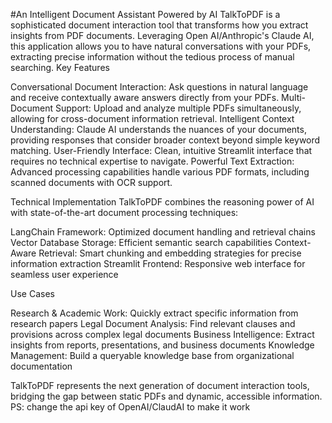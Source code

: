 #An Intelligent Document Assistant Powered by AI
TalkToPDF is a sophisticated document interaction tool that transforms how you extract insights from PDF documents. Leveraging Open AI/Anthropic's Claude AI, this application allows you to have natural conversations with your PDFs, extracting precise information without the tedious process of manual searching.
Key Features

Conversational Document Interaction: Ask questions in natural language and receive contextually aware answers directly from your PDFs.
Multi-Document Support: Upload and analyze multiple PDFs simultaneously, allowing for cross-document information retrieval.
Intelligent Context Understanding: Claude AI understands the nuances of your documents, providing responses that consider broader context beyond simple keyword matching.
User-Friendly Interface: Clean, intuitive Streamlit interface that requires no technical expertise to navigate.
Powerful Text Extraction: Advanced processing capabilities handle various PDF formats, including scanned documents with OCR support.

Technical Implementation
TalkToPDF combines the reasoning power of AI with state-of-the-art document processing techniques:

LangChain Framework: Optimized document handling and retrieval chains
Vector Database Storage: Efficient semantic search capabilities
Context-Aware Retrieval: Smart chunking and embedding strategies for precise information extraction
Streamlit Frontend: Responsive web interface for seamless user experience

Use Cases

Research & Academic Work: Quickly extract specific information from research papers
Legal Document Analysis: Find relevant clauses and provisions across complex legal documents
Business Intelligence: Extract insights from reports, presentations, and business documents
Knowledge Management: Build a queryable knowledge base from organizational documentation

TalkToPDF represents the next generation of document interaction tools, bridging the gap between static PDFs and dynamic, accessible information.
PS: change the api key of OpenAI/ClaudAI to make it work
